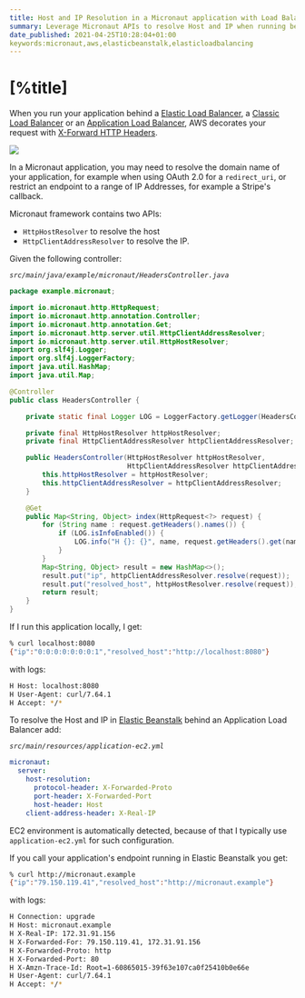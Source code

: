 ```yaml
---
title: Host and IP Resolution in a Micronaut application with Load Balancer and Elastic Beanstalk 
summary: Leverage Micronaut APIs to resolve Host and IP when running behind a Elastic Load Balancer
date_published: 2021-04-25T10:28:04+01:00
keywords:micronaut,aws,elasticbeanstalk,elasticloadbalancing
---
```


# [%title]

When you run your application behind a [Elastic Load Balancer](https://aws.amazon.com/elasticloadbalancing), a [Classic Load Balancer](https://aws.amazon.com/elasticloadbalancing/classic-load-balancer/) or an [Application Load Balancer](https://aws.amazon.com/elasticloadbalancing/application-load-balancer/), AWS decorates your request with [X-Forward HTTP Headers](https://en.wikipedia.org/wiki/X-Forwarded-For). 

![](https://images.sergiodelamo.com/elb-elasticbeanstalk-x-forwarded-headers.png)

In a Micronaut application, you may need to resolve the domain name of your application, for example when using OAuth 2.0 for a `redirect_uri`, or restrict an endpoint to a range of IP Addresses, for example a Stripe's callback.  

Micronaut framework contains two APIs:

- `HttpHostResolver` to resolve the host
- `HttpClientAddressResolver` to resolve the IP. 

Given the following controller:

_`src/main/java/example/micronaut/HeadersController.java`_
```java
package example.micronaut;

import io.micronaut.http.HttpRequest;
import io.micronaut.http.annotation.Controller;
import io.micronaut.http.annotation.Get;
import io.micronaut.http.server.util.HttpClientAddressResolver;
import io.micronaut.http.server.util.HttpHostResolver;
import org.slf4j.Logger;
import org.slf4j.LoggerFactory;
import java.util.HashMap;
import java.util.Map;

@Controller
public class HeadersController {

	private static final Logger LOG = LoggerFactory.getLogger(HeadersController.class);

	private final HttpHostResolver httpHostResolver;
	private final HttpClientAddressResolver httpClientAddressResolver;

	public HeadersController(HttpHostResolver httpHostResolver,
							 HttpClientAddressResolver httpClientAddressResolver) {
		this.httpHostResolver = httpHostResolver;
		this.httpClientAddressResolver = httpClientAddressResolver;
	}

	@Get
	public Map<String, Object> index(HttpRequest<?> request) {
		for (String name : request.getHeaders().names()) {
			if (LOG.isInfoEnabled()) {
				LOG.info("H {}: {}", name, request.getHeaders().get(name));
			}
		}
		Map<String, Object> result = new HashMap<>();
		result.put("ip", httpClientAddressResolver.resolve(request));
		result.put("resolved_host", httpHostResolver.resolve(request));
		return result;
	}
}

```

If I run this application locally, I get:

```bash
% curl localhost:8080
{"ip":"0:0:0:0:0:0:0:1","resolved_host":"http://localhost:8080"}
```

with logs:
```bash
H Host: localhost:8080
H User-Agent: curl/7.64.1
H Accept: */*
```

To resolve the Host and IP in [Elastic Beanstalk](https://aws.amazon.com/elasticbeanstalk/) behind an Application Load Balancer add: 

_`src/main/resources/application-ec2.yml`_
```yaml
micronaut:
  server:
	host-resolution:
	  protocol-header: X-Forwarded-Proto
	  port-header: X-Forwarded-Port
	  host-header: Host
	client-address-header: X-Real-IP
```

EC2 environment is automatically detected, because of that I typically use `application-ec2.yml` for such configuration.

If you call your application's endpoint running in Elastic Beanstalk you get:

```bash
% curl http://micronaut.example
{"ip":"79.150.119.41","resolved_host":"http://micronaut.example"}
```

with logs:

```bash
H Connection: upgrade
H Host: micronaut.example
H X-Real-IP: 172.31.91.156
H X-Forwarded-For: 79.150.119.41, 172.31.91.156
H X-Forwarded-Proto: http
H X-Forwarded-Port: 80
H X-Amzn-Trace-Id: Root=1-60865015-39f63e107ca0f25410b0e66e
H User-Agent: curl/7.64.1
H Accept: */*
```


